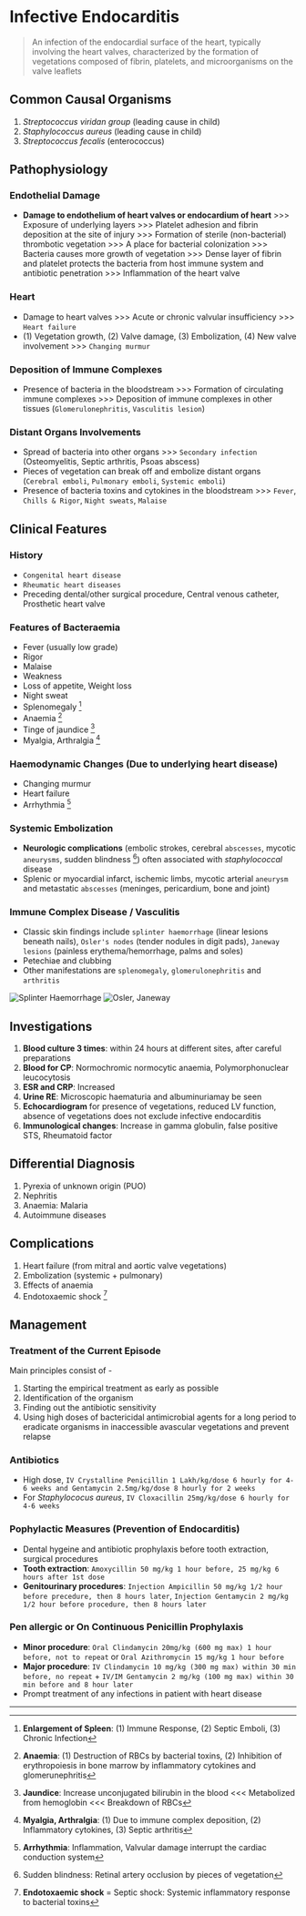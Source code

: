 # Infective Endocarditis

> An infection of the endocardial surface of the heart, typically involving the heart valves, characterized by the formation of vegetations composed of fibrin, platelets, and microorganisms on the valve leaflets

## Common Causal Organisms

1. _Streptococcus viridan group_ (leading cause in child)
1. _Staphylococcus aureus_ (leading cause in child)
1. _Streptococcus fecalis_ (enterococcus)

## Pathophysiology

### Endothelial Damage

- **Damage to endothelium of heart valves or endocardium of heart** >>> Exposure of underlying layers >>> Platelet adhesion and fibrin deposition at the site of injury >>> Formation of sterile (non-bacterial) thrombotic vegetation >>> A place for bacterial colonization >>> Bacteria causes more growth of vegetation >>> Dense layer of fibrin and platelet protects the bacteria from host immune system and antibiotic penetration >>> Inflammation of the heart valve

### Heart

- Damage to heart valves >>> Acute or chronic valvular insufficiency >>> `Heart failure`
- (1) Vegetation growth, (2) Valve damage, (3) Embolization, (4) New valve involvement >>> `Changing murmur`

### Deposition of Immune Complexes

- Presence of bacteria in the bloodstream >>> Formation of circulating immune complexes >>> Deposition of immune complexes in other tissues (`Glomerulonephritis`, `Vasculitis lesion`)

### Distant Organs Involvements

- Spread of bacteria into other organs >>> `Secondary infection` (Osteomyelitis, Septic arthritis, Psoas abscess)
- Pieces of vegetation can break off and embolize distant organs (`Cerebral emboli`, `Pulmonary emboli`, `Systemic emboli`)
- Presence of bacteria toxins and cytokines in the bloodstream >>> `Fever`, `Chills & Rigor`, `Night sweats`, `Malaise`

## Clinical Features

### History

- `Congenital heart disease`
- `Rheumatic heart diseases`
- Preceding dental/other surgical procedure, Central venous catheter, Prosthetic heart valve

### Features of Bacteraemia

- Fever (usually low grade)
- Rigor
- Malaise
- Weakness
- Loss of appetite, Weight loss
- Night sweat
- Splenomegaly [^1]
- Anaemia [^2]
- Tinge of jaundice [^3]
- Myalgia, Arthralgia [^4]

[^1]: **Enlargement of Spleen**: (1) Immune Response, (2) Septic Emboli, (3) Chronic Infection
[^2]: **Anaemia**: (1) Destruction of RBCs by bacterial toxins, (2) Inhibition of erythropoiesis in bone marrow by inflammatory cytokines and glomerunephritis
[^3]: **Jaundice**: Increase unconjugated bilirubin in the blood <<< Metabolized from hemoglobin <<< Breakdown of RBCs
[^4]: **Myalgia, Arthralgia**: (1) Due to immune complex deposition, (2) Inflammatory cytokines, (3) Septic arthritis

### Haemodynamic Changes (Due to underlying heart disease)

- Changing murmur
- Heart failure
- Arrhythmia [^5]

[^5]: **Arrhythmia**: Inflammation, Valvular damage interrupt the cardiac conduction system

### Systemic Embolization

- **Neurologic complications** (embolic strokes, cerebral `abscesses`, mycotic `aneurysms`, sudden blindness [^6]) often associated with _staphylococcal_ disease
- Splenic or myocardial infarct, ischemic limbs, mycotic arterial `aneurysm` and metastatic `abscesses` (meninges, pericardium, bone and joint)

[^6]: Sudden blindness: Retinal artery occlusion by pieces of vegetation

### Immune Complex Disease / Vasculitis

- Classic skin findings include `splinter haemorrhage` (linear lesions beneath nails), `Osler's nodes` (tender nodules in digit pads), `Janeway lesions` (painless erythema/hemorrhage, palms and soles)
- Petechiae and clubbing
- Other manifestations are `splenomegaly`, `glomerulonephritis` and `arthritis`

![Splinter Haemorrhage](/cvs/splinter.png)
![Osler, Janeway](/cvs/osler-janeway.png)

## Investigations

1. **Blood culture 3 times**: within 24 hours at different sites, after careful preparations
1. **Blood for CP**: Normochromic normocytic anaemia, Polymorphonuclear leucocytosis
1. **ESR and CRP**: Increased
1. **Urine RE**: Microscopic haematuria and albuminuriamay be seen
1. **Echocardiogram** for presence of vegetations, reduced LV function, absence of vegetations does not exclude infective endocarditis
1. **Immunological changes**: Increase in gamma globulin, false positive STS, Rheumatoid factor

## Differential Diagnosis

1. Pyrexia of unknown origin (PUO)
1. Nephritis
1. Anaemia: Malaria
1. Autoimmune diseases

## Complications

1. Heart failure (from mitral and aortic valve vegetations)
1. Embolization (systemic + pulmonary)
1. Effects of anaemia
1. Endotoxaemic shock [^7]

[^7]: **Endotoxaemic shock** = Septic shock: Systemic inflammatory response to bacterial toxins

## Management

### Treatment of the Current Episode

Main principles consist of -

1. Starting the empirical treatment as early as possible
1. Identification of the organism
1. Finding out the antibiotic sensitivity
1. Using high doses of bactericidal antimicrobial agents for a long period to eradicate organisms in inaccessible avascular vegetations and prevent relapse

### Antibiotics

- High dose, `IV Crystalline Penicillin 1 Lakh/kg/dose 6 hourly for 4-6 weeks and Gentamycin 2.5mg/kg/dose 8 hourly for 2 weeks`
- For _Staphylococus aureus_, `IV Cloxacillin 25mg/kg/dose 6 hourly for 4-6 weeks`

### Pophylactic Measures (Prevention of Endocarditis)

- Dental hygeine and antibiotic prophylaxis before tooth extraction, surgical procedures
- **Tooth extraction**: `Amoxycillin 50 mg/kg 1 hour before, 25 mg/kg 6 hours after 1st dose`
- **Genitourinary procedures**: `Injection Ampicillin 50 mg/kg 1/2 hour before precedure, then 8 hours later`, `Injection Gentamycin 2 mg/kg 1/2 hour before procedure, then 8 hours later`

### Pen allergic or On Continuous Penicillin Prophylaxis

- **Minor procedure**: `Oral Clindamycin 20mg/kg (600 mg max) 1 hour before, not to repeat` or `Oral Azithromycin 15 mg/kg 1 hour before`
- **Major procedure**: `IV Clindamycin 10 mg/kg (300 mg max) within 30 min before, no repeat` + `IV/IM Gentamycin 2 mg/kg (100 mg max) within 30 min before and 8 hour later`
- Prompt treatment of any infections in patient with heart disease

---
